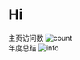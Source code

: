 # Hi 
主页访问数
![count](https://count.getloli.com/get/@PeterloyThus)  
年度总结
![info](https://github-readme-stats.vercel.app/api?username=PeterloyThus&show_icons=true)  


